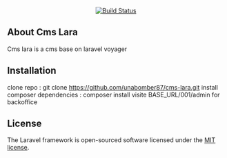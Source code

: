 

<p align="center">
<a href="https://travis-ci.org/laravel/framework"><img src="https://travis-ci.org/laravel/framework.svg" alt="Build Status"></a>
</p>

## About Cms Lara

Cms lara is a cms base on laravel voyager

## Installation

clone repo : git clone https://github.com/unabomber87/cms-lara.git
install composer dependencies : composer install
visite BASE_URL/001/admin for backoffice

## License

The Laravel framework is open-sourced software licensed under the [MIT license](http://opensource.org/licenses/MIT).
